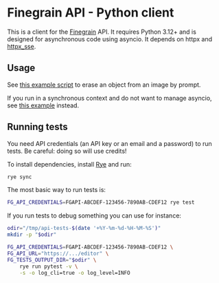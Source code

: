 # Finegrain API - Python client

This is a client for the [Finegrain](https://finegrain.ai) API. It requires Python 3.12+ and is designed for asynchronous code using asyncio. It depends on httpx and [httpx_sse](https://github.com/florimondmanca/httpx-sse).

## Usage

See [this example script](examples/erase.py) to erase an object from an image by prompt.

If you run in a synchronous context and do not want to manage asyncio, see [this example](examples/erase_sync.py) instead.

## Running tests

You need API credentials (an API key or an email and a password) to run tests. Be careful: doing so will use credits!

To install dependencies, install [Rye](https://rye.astral.sh) and run:

```bash
rye sync
```

The most basic way to run tests is:

```bash
FG_API_CREDENTIALS=FGAPI-ABCDEF-123456-7890AB-CDEF12 rye test
```

If you run tests to debug something you can use for instance:

```bash
odir="/tmp/api-tests-$(date '+%Y-%m-%d-%H-%M-%S')"
mkdir -p "$odir"

FG_API_CREDENTIALS=FGAPI-ABCDEF-123456-7890AB-CDEF12 \
FG_API_URL="https://.../editor" \
FG_TESTS_OUTPUT_DIR="$odir" \
    rye run pytest -v \
    -s -o log_cli=true -o log_level=INFO
```
